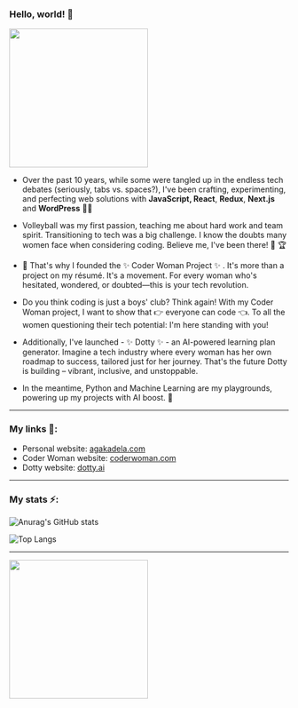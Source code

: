 ### Hello, world! 👋

[<img src="https://user-images.githubusercontent.com/14938482/173395971-707d0d64-ca9d-4c34-9f08-df2a80c229fd.png" width="250" />](https://agakadela.com)

 - Over the past 10 years, while some were tangled up in the endless tech debates (seriously, tabs vs. spaces?), I've been crafting, experimenting, and perfecting web solutions with **JavaScript, React**, **Redux**, **Next.js** and **WordPress** 👩‍💻  

- Volleyball was my first passion, teaching me about hard work and team spirit. Transitioning to tech was a big challenge. I know the doubts many women face when considering coding. Believe me, I've been there! 🏐  🏆 

- 🔭  That's why I founded the ✨ Coder Woman Project ✨ . It's more than a project on my résumé. It's a movement. For every woman who's hesitated, wondered, or doubted—this is your tech revolution.

- Do you think coding is just a boys' club? Think again! With my Coder Woman project, I want to show that 👉 everyone can code 👈. To all the women questioning their tech potential: I'm here standing with you!
  
- Additionally, I've launched - ✨ Dotty ✨  - an AI-powered learning plan generator. Imagine a tech industry where every woman has her own roadmap to success, tailored just for her journey. That's the future Dotty is building – vibrant, inclusive, and unstoppable.
  
- In the meantime, Python and Machine Learning are my playgrounds, powering up my projects with AI boost. 🤖  

---
### My links 🔗:
- Personal website: [agakadela.com](https://agakadela.com)
- Coder Woman website: [coderwoman.com](https://coderwoman.com)
- Dotty website: [dotty.ai](https://dotty.ai)
---
### My stats ⚡️:
  
![Anurag's GitHub stats](https://github-readme-stats-sigma-five.vercel.app/api?username=agakadela&show_icons=true&theme=radical&count_private=true)

![Top Langs](https://github-readme-stats-sigma-five.vercel.app/api/top-langs/?username=agakadela&layout=compact&theme=radical)

---
[<img src="https://user-images.githubusercontent.com/14938482/151793615-1fbb3818-fa19-4cd8-bf1e-74b1b9ea1e31.png" width="250" />](https://coderwoman.com)
